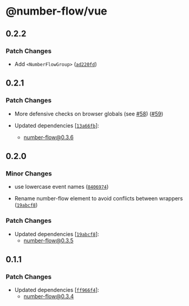 # @number-flow/vue

## 0.2.2

### Patch Changes

- Add `<NumberFlowGroup>` ([`ad220fd`](https://github.com/barvian/number-flow/commit/ad220fdb95b524b451e11bfcddd1f86e768e007d))

## 0.2.1

### Patch Changes

- More defensive checks on browser globals (see [#58](https://github.com/barvian/number-flow/issues/58)) ([#59](https://github.com/barvian/number-flow/pull/59))

- Updated dependencies [[`13a66fb`](https://github.com/barvian/number-flow/commit/13a66fba336c53687664ad9b859ec705891fce2a)]:
  - number-flow@0.3.6

## 0.2.0

### Minor Changes

- use lowercase event names ([`8406974`](https://github.com/barvian/number-flow/commit/8406974cbef1948c675336255fdfecc3a0e4107e))

- Rename number-flow element to avoid conflicts between wrappers ([`19abcf8`](https://github.com/barvian/number-flow/commit/19abcf88f7d7bd34332f5e1c42e647a0e81725ac))

### Patch Changes

- Updated dependencies [[`19abcf8`](https://github.com/barvian/number-flow/commit/19abcf88f7d7bd34332f5e1c42e647a0e81725ac)]:
  - number-flow@0.3.5

## 0.1.1

### Patch Changes

- Updated dependencies [[`ff966f4`](https://github.com/barvian/number-flow/commit/ff966f489eaeeacc72b35a8ee4c8cc13fe894eb6)]:
  - number-flow@0.3.4
